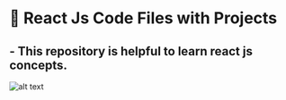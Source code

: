 # 📁 React Js Code Files with Projects
## - This repository is helpful to learn react js concepts.
![alt text](react-icon.jpg)
